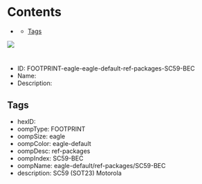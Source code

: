 



Contents
========

* [](#)
	* [Tags](#tags)
  
![][im]
# 

- ID: FOOTPRINT-eagle-eagle-default-ref-packages-SC59-BEC
- Name: 
- Description: 

## Tags

- hexID: 
- oompType: FOOTPRINT
- oompSize: eagle
- oompColor: eagle-default
- oompDesc: ref-packages
- oompIndex: SC59-BEC
- oompName: eagle-default/ref-packages/SC59-BEC
- description: SC59 (SOT23) Motorola



[im]: image.png
